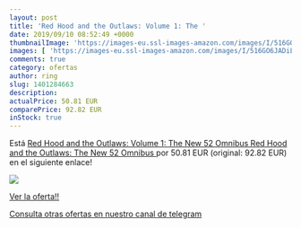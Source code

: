 ```yaml
---
layout: post
title: 'Red Hood and the Outlaws: Volume 1: The '
date: 2019/09/10 08:52:49 +0000
thumbnailImage: 'https://images-eu.ssl-images-amazon.com/images/I/516GO6JADiL._SL200_.jpg'
images: [ 'https://images-eu.ssl-images-amazon.com/images/I/516GO6JADiL._SL200_.jpg' ]
comments: true
category: ofertas
author: ring
slug: 1401284663
description:
actualPrice: 50.81 EUR
comparePrice: 92.82 EUR
inStock: true
---
```


Está [Red Hood and the Outlaws: Volume 1: The New 52 Omnibus  Red Hood and the Outlaws: The New 52 Omnibus ](https://www.amazon.com/dp/1401284663/?tag=redken08-20) por 50.81 EUR (original: 92.82 EUR) en el siguiente enlace!

[![](https://images-eu.ssl-images-amazon.com/images/I/516GO6JADiL._SL200_.jpg)](https://www.amazon.com/dp/1401284663/?tag=redken08-20)

[Ver la oferta!!](https://www.amazon.com/dp/1401284663/?tag=redken08-20)

[Consulta otras ofertas en nuestro canal de telegram](https://t.me/s/ofertas25)
